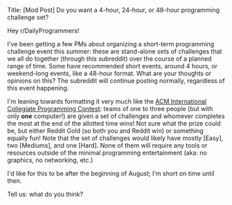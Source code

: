 Title: [Mod Post] Do you want a 4-hour, 24-hour, or 48-hour programming challenge set?

Hey r/DailyProgrammers!

I've been getting a few PMs about organizing a short-term programming challenge event this summer: these are stand-alone sets of challenges that we all do together (through this subreddit) over the course of a planned range of time. Some have recommended short events, around 4 hours, or weekend-long events, like a 48-hour format. What are your thoughts or opinions on this? The subreddit will continue posting normally, regardless of this event happening.

I'm leaning towards formatting it very much like the [ACM International Collegiate Programming Contest](https://en.wikipedia.org/wiki/ACM_International_Collegiate_Programming_Contest): teams of one to three people (but with only **one** computer!) are given a set of challenges and whomever completes the most at the end of the allotted time wins! Not sure what the prize could be, but either Reddit Gold (so both you and Reddit win) or something equally fun! Note that the set of challenges would likely have mostly [Easy], two [Mediums], and one [Hard]. None of them will require any tools or resources outside of the minimal programming entertainment (aka: no graphics, no networking, etc.)

I'd like for this to be after the beginning of August; I'm short on time until then.

Tell us: what do you think?